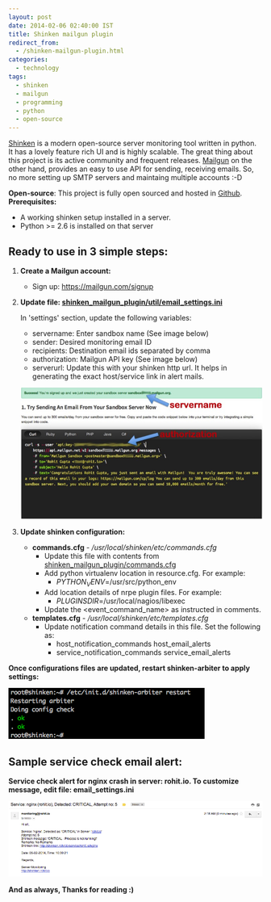 ```yaml
---
layout: post
date: 2014-02-06 02:40:00 IST
title: Shinken mailgun plugin
redirect_from:
  - /shinken-mailgun-plugin.html
categories:
  - technology
tags:
  - shinken
  - mailgun
  - programming
  - python
  - open-source
---
```


[Shinken](http://www.shinken-monitoring.org/) is a modern open-source server monitoring tool written in python. It has a lovely feature rich UI and is highly scalable. The great thing about this project is its active community and frequent releases. [Mailgun](http://www.mailgun.com/) on the other hand, provides an easy to use API for sending, receiving emails. So, no more setting up SMTP servers and maintaing multiple accounts :-D

**Open-source**: This project is fully open sourced and hosted in [Github](https://github.com/rohit01/shinken_mailgun_plugin).  
**Prerequisites:**

* A working shinken setup installed in a server.
* Python >= 2.6 is installed on that server

## Ready to use in 3 simple steps:

1. **Create a Mailgun account:**

    * Sign up: <https://mailgun.com/signup>

2. **Update file: [shinken_mailgun_plugin/util/email_settings.ini](https://github.com/rohit01/shinken_mailgun_plugin/blob/master/util/email_settings.ini)**

    In 'settings' section, update the following variables:

    * servername: Enter sandbox name (See image below)
    * sender: Desired monitoring email ID
    * recipients: Destination email ids separated by comma
    * authorization: Mailgun API key (See image below)
    * serverurl: Update this with your shinken http url. It helps in generating the exact host/service link in alert mails.

    ![Mailgun credentials help](/res/posts/shinken-mailgun-plugin/mailgun_credentials.jpg)

3. **Update shinken configuration:**

    * **commands.cfg** - */usr/local/shinken/etc/commands.cfg*
        * Update this file with contents from [shinken_mailgun_plugin/commands.cfg](https://github.com/rohit01/shinken_mailgun_plugin/blob/master/commands.cfg)
        * Add python virtualenv location in resource.cfg. For example:
            * $PYTHON_VENV$=/usr/src/python_env
        * Add location details of nrpe plugin files. For example:
            * $PLUGINSDIR$=/usr/local/nagios/libexec
        * Update the <event_command_name> as instructed in comments.
    * **templates.cfg** - */usr/local/shinken/etc/templates.cfg*
        * Update notification command details in this file. Set the following as:
            * host_notification_commands           host_email_alerts
            * service_notification_commands        service_email_alerts

**Once configurations files are updated, restart shinken-arbiter to apply settings:**

![shinken-arbiter restart](/res/posts/shinken-mailgun-plugin/shinken_arbiter_restart.png)

## Sample service check email alert:

**Service check alert for nginx crash in server: rohit.io. To customize message, edit file: email_settings.ini**

![Sample service check email alert](/res/posts/shinken-mailgun-plugin/sample_email.png)

**And as always, Thanks for reading :)**
